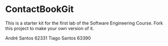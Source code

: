 # ContactBookGit
This is a starter kit for the first lab of the Software Engineering Course.
Fork this project to make your own version of it.


André Santos 62331
Tiago Santos 63390
